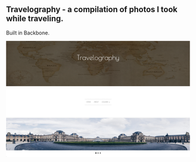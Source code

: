 Travelography - a compilation of photos I took while traveling.
----------
Built in Backbone.

![alt tag](img/travelography.png)